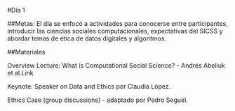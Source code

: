 #Día 1

##Metas: El día se enfocó a actividades para conocerse entre participantes, introducir las ciencias sociales computacionales, expectativas del SICSS y abordar temas de ética de datos digitales y algoritmos.

##Materiales

Overview Lecture: What is Computational Social Science? - Andrés Abeliuk et al.Link

Keynote: Speaker on Data and Ethics por Claudia López.

Ethics Case (group discussions) - adaptado por Pedro Seguel.
